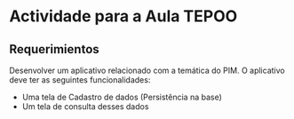 # Actividade para a Aula TEPOO

## Requerimientos

Desenvolver um aplicativo relacionado com a temática do PIM. O aplicativo deve ter as seguintes funcionalidades:

- Uma tela de Cadastro de dados (Persistência na base)
- Um tela de consulta desses dados
